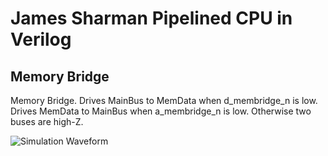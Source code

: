 # James Sharman Pipelined CPU in Verilog
## Memory Bridge
Memory Bridge. Drives MainBus to MemData when d_membridge_n is low. Drives MemData to MainBus when a_membridge_n is low. Otherwise two buses are high-Z.

![Simulation Waveform](https://raw.githubusercontent.com/m1geo/JamesSharmanPipelinedCPU/main/Verilog/GeneralPurposeRegister/MemBridge_sim.png "Simulation Waveform")